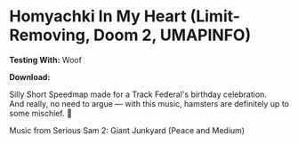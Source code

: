 # Homyachki In My Heart (Limit-Removing, Doom 2, UMAPINFO)

**Testing With:** Woof

**Download:**

Silly Short Speedmap made for a Track Federal's birthday celebration.  
And really, no need to argue — with this music, hamsters are definitely up to some mischief. 🐹  

Music from Serious Sam 2: Giant Junkyard (Peace and Medium)
